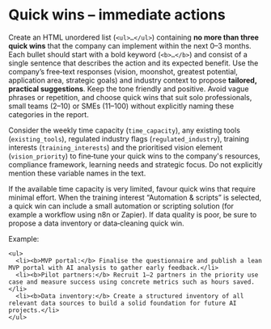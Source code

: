 # Quick wins – immediate actions

Create an HTML unordered list (`<ul>…</ul>`) containing **no more than three quick wins** that the company can implement within the next 0–3 months. Each bullet should start with a bold keyword (`<b>…</b>`) and consist of a single sentence that describes the action and its expected benefit. Use the company’s free‑text responses (vision, moonshot, greatest potential, application area, strategic goals) and industry context to propose **tailored, practical suggestions**. Keep the tone friendly and positive. Avoid vague phrases or repetition, and choose quick wins that suit solo professionals, small teams (2–10) or SMEs (11–100) without explicitly naming these categories in the report.

Consider the weekly time capacity (`time_capacity`), any existing tools (`existing_tools`), regulated industry flags (`regulated_industry`), training interests (`training_interests`) and the prioritised vision element (`vision_priority`) to fine‑tune your quick wins to the company's resources, compliance framework, learning needs and strategic focus. Do not explicitly mention these variable names in the text.

  If the available time capacity is very limited, favour quick wins that require minimal effort. When the training interest “Automation & scripts” is selected, a quick win can include a small automation or scripting solution (for example a workflow using n8n or Zapier). If data quality is poor, be sure to propose a data inventory or data‑cleaning quick win.

Example:

```
<ul>
  <li><b>MVP portal:</b> Finalise the questionnaire and publish a lean MVP portal with AI analysis to gather early feedback.</li>
  <li><b>Pilot partners:</b> Recruit 1–2 partners in the priority use case and measure success using concrete metrics such as hours saved.</li>
  <li><b>Data inventory:</b> Create a structured inventory of all relevant data sources to build a solid foundation for future AI projects.</li>
</ul>
```